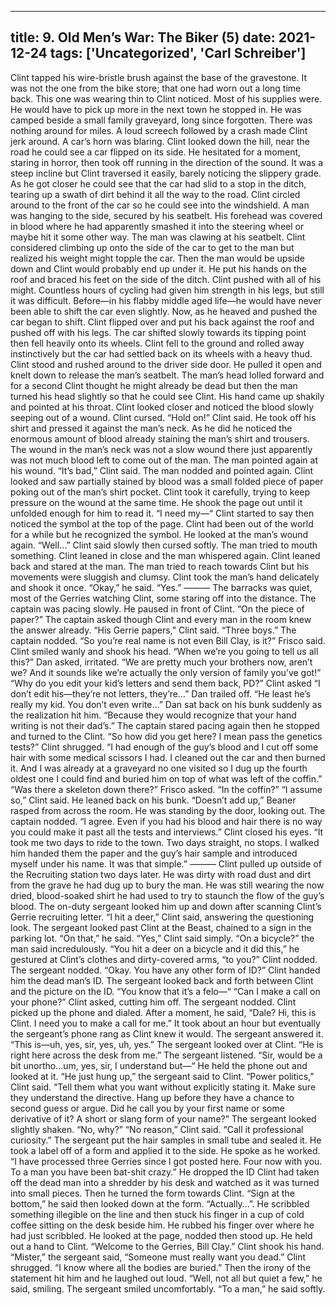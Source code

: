 
---
title: 9. Old Men’s War: The Biker (5)
date: 2021-12-24
tags: ['Uncategorized', 'Carl Schreiber']
---

Clint tapped his wire-bristle brush against the base of the gravestone.  It was not the one from the bike store; that one had worn out a long time back.  This one was wearing thin to Clint noticed.  Most of his supplies were.  He would have to pick up more in the next town he stopped in.  He was camped beside a small family graveyard, long since forgotten.  There was nothing around for miles. A loud screech followed by a crash made Clint jerk around.  A car’s horn was blaring.  Clint looked down the hill, near the road he could see a car flipped on its side.  He hesitated for a moment, staring in horror, then took off running in the direction of the sound. It was a steep incline but Clint traversed it easily, barely noticing the slippery grade.  As he got closer he could see that the car had slid to a stop in the ditch, tearing up a swath of dirt behind it all the way to the road. Clint circled around to the front of the car so he could see into the windshield.  A man was hanging to the side, secured by his seatbelt.  His forehead was covered in blood where he had apparently smashed it into the steering wheel or maybe hit it some other way. The man was clawing at his seatbelt.  Clint considered climbing up onto the side of the car to get to the man but realized his weight might topple the car.  Then the man would be upside down and Clint would probably end up under it. He put his hands on the roof and braced his feet on the side of the ditch.   Clint pushed with all of his might.  Countless hours of cycling had given him strength in his legs, but still it was difficult.  Before—in his flabby middle aged life—he would have never been able to shift the car even slightly.  Now, as he heaved and pushed the car began to shift.  Clint flipped over and put his back against the roof and pushed off with his legs. The car shifted slowly towards its tipping point then fell heavily onto its wheels.  Clint fell to the ground and rolled away instinctively but the car had settled back on its wheels with a heavy thud.  Clint stood and rushed around to the driver side door.  He pulled it open and knelt down to release the man’s seatbelt.  The man’s head lolled forward and for a second Clint thought he might already be dead but then the man turned his head slightly so that he could see Clint.  His hand came up shakily and pointed at his throat. Clint looked closer and noticed the blood slowly seeping out of a wound.  Clint cursed. “Hold on!” Clint said.  He took off his shirt and pressed it against the man’s neck.  As he did he noticed the enormous amount of blood already staining the man’s shirt and trousers.  The wound in the man’s neck was not a slow wound there just apparently was not much blood left to come out of the man. The man pointed again at his wound. “It’s bad,” Clint said.  The man nodded and pointed again.  Clint looked and saw partially stained by blood was a small folded piece of paper poking out of the man’s shirt pocket.  Clint took it carefully, trying to keep pressure on the wound at the same time.  He shook the page out until it unfolded enough for him to read it. “I need my—“ Clint started to say then noticed the symbol at the top of the page.  Clint had been out of the world for a while but he recognized the symbol.  He looked at the man’s wound again. “Well…” Clint said slowly then cursed softly.  The man tried to mouth something.  Clint leaned in close and the man whispered again.  Clint leaned back and stared at the man.  The man tried to reach towards Clint but his movements were sluggish and clumsy.  Clint took the man’s hand delicately and shook it once. “Okay,” he said.  “Yes.” ——— The barracks was quiet, most of the Gerries watching Clint, some staring off into the distance.  The captain was pacing slowly.  He paused in front of Clint. “On the piece of paper?” The captain asked though Clint and every man in the room knew the answer already. “His Gerrie papers,” Clint said.  “Three boys.” The captain nodded. “So you’re real name is not even Bill Clay, is it?” Frisco said. Clint smiled wanly and shook his head. “When we’re you going to tell us all this?” Dan asked, irritated.  “We are pretty much your brothers now, aren’t we?  And it sounds like we’re actually the only version of family you’ve got!” “Why do you edit your kid’s letters and send them back, PD?” Clint asked “I don’t edit his—they’re not letters, they’re…” Dan trailed off.  “He least he’s really my kid.  You don’t even write…” Dan sat back on his bunk suddenly as the realization hit him.  “Because they would recognize that your hand writing is not their dad’s.” The captain stared pacing again then he stopped and turned to the Clint.  “So how did you get here?  I mean pass the genetics tests?” Clint shrugged.  “I had enough of the guy’s blood and I cut off some hair with some medical scissors I had.  I cleaned out the car and then burned it.  And I was already at a graveyard no one visited so I dug up the fourth oldest one I could find and buried him on top of what was left of the coffin.” “Was there a skeleton down there?” Frisco asked.  “In the coffin?” “I assume so,” Clint said.  He leaned back on his bunk. “Doesn’t add up,” Beaner rasped from across the room.  He was standing by the door, looking out. The captain nodded.  “I agree.  Even if you had his blood and hair there is no way you could make it past all the tests and interviews.” Clint closed his eyes.  “It took me two days to ride to the town.  Two days straight, no stops.  I walked him handed them the paper and the guy’s hair sample and introduced myself under his name.  It was that simple.” ——— Clint pulled up outside of the Recruiting station two days later.  He was dirty with road dust and dirt from the grave he had dug up to bury the man.  He was still wearing the now dried, blood-soaked shirt he had used to try to staunch the flow of the guy’s blood.  The on-duty sergeant looked him up and down after scanning Clint’s Gerrie recruiting letter. “I hit a deer,” Clint said, answering the questioning look. The sergeant looked past Clint at the Beast, chained to a sign in the parking lot.  “On that,” he said. “Yes,” Clint said simply. “On a bicycle?” the man said incredulously.  “You hit a deer on a bicycle and it did this,” he gestured at Clint’s clothes and dirty-covered arms, “to you?” Clint nodded. The sergeant nodded.  “Okay.  You have any other form of ID?”  Clint handed him the dead man’s ID. The sergeant looked back and forth between Clint and the picture on the ID.  “You know that it’s a felo—“ “Can I make a call on your phone?” Clint asked, cutting him off. The sergeant nodded.  Clint picked up the phone and dialed.  After a moment, he said, “Dale?  Hi, this is Clint.  I need you to make a call for me.” It took about an hour but eventually the sergeant’s phone rang as Clint knew it would.  The sergeant answered it. “This is—uh, yes, sir, yes, uh, yes.”  The sergeant looked over at Clint.  “He is right here across the desk from me.”  The sergeant listened.  “Sir, would be a bit unortho…um, yes, sir, I understand but—“ He held the phone out and looked at it. “He just hung up,” the sergeant said to Clint. “Power politics,” Clint said.  “Tell them what you want without explicitly stating it.  Make sure they understand the directive.  Hang up before they have a chance to second guess or argue.  Did he call you by your first name or some derivative of it?  A short or slang form of your name?” The sergeant looked slightly shaken.  “No, why?” “No reason,” Clint said.  “Call it professional curiosity.” The sergeant put the hair samples in small tube and sealed it.  He took a label off of a form and applied it to the side.  He spoke as he worked.  “I have processed three Gerries since I got posted here.  Four now with you.  To a man you have been bat-shit crazy.” He dropped the ID Clint had taken off the dead man into a shredder by his desk and watched as it was turned into small pieces.  Then he turned the form towards Clint.  “Sign at the bottom,” he said then looked down at the form.  “Actually…”. He scribbled something illegible on the line and then stuck his finger in a cup of cold coffee sitting on the desk beside him.  He rubbed his finger over where he had just scribbled.  He looked at the page, nodded then stood up. He held out a hand to Clint.  “Welcome to the Gerries, Bill Clay.”  Clint shook his hand. “Mister,” the sergeant said, “Someone must really want you dead.” Clint shrugged.  “I know where all the bodies are buried.” Then the irony of the statement hit him and he laughed out loud.  “Well, not all but quiet a few,” he said, smiling. The sergeant smiled uncomfortably.  “To a man,” he said softly.
